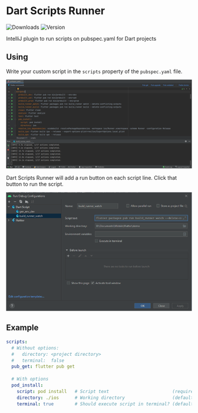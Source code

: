 # Dart Scripts Runner

![Downloads](https://img.shields.io/jetbrains/plugin/d/18726-dart-scripts-runner)
![Version](https://img.shields.io/jetbrains/plugin/v/18726-dart-scripts-runner)

IntelliJ plugin to run scripts on pubspec.yaml for Dart projects

## Using

Write your custom script in the `scripts` property of the `pubspec.yaml` file.

![Run script on pubspec.yaml](docs/images/pubspec-scripts-running.png)

Dart Scripts Runner will add a run button on each script line.
Click that button to run the script.

![Edit run configuration](docs/images/dart-script-configuration.png)

## Example

```yaml
scripts:
  # Without options:
  #   directory: <project directory>
  #   terminal:  false
  pub_get: flutter pub get

  # With options
  pod_install:
    script: pod install   # Script text                        (required)
    directory: ./ios      # Working directory                  (default: <project directory>)
    terminal: true        # Should execute script in terminal? (default: false)
```
